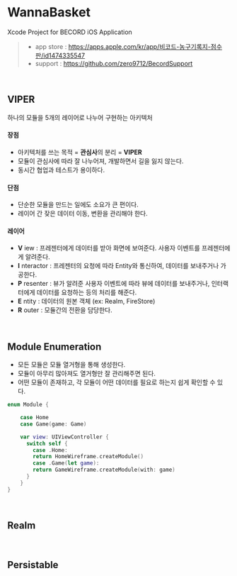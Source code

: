 # WannaBasket
Xcode Project for BECORD iOS Application </br>
> - app store : https://apps.apple.com/kr/app/비코드-농구기록지-점수판/id1474335547 </br>
> - support : https://github.com/zero9712/BecordSupport

</br>

## VIPER
하나의 모듈을 5개의 레이어로 나누어 구현하는 아키텍처

#### 장점
- 아키텍처를 쓰는 목적 = **관심사**의 분리 = **VIPER**
- 모듈이 관심사에 따라 잘 나누어져, 개발하면서 길을 잃지 않는다.
- 동시간 협업과 테스트가 용이하다.

#### 단점
- 단순한 모듈을 만드는 일에도 소요가 큰 편이다.
- 레이어 간 잦은 데이터 이동, 변환을 관리해야 한다.

#### 레이어
- **V** iew : 프레젠터에게 데이터를 받아 화면에 보여준다. 사용자 이벤트를 프레젠터에게 알려준다.
- **I** nteractor : 프레젠터의 요청에 따라 Entity와 통신하여, 데이터를 보내주거나 가공한다.
- **P** resenter : 뷰가 알려준 사용자 이벤트에 따라 뷰에 데이터를 보내주거나, 인터랙터에게 데이터를 요청하는 등의 처리를 해준다.
- **E** ntity : 데이터의 원본 객체 (ex: Realm, FireStore)
- **R** outer : 모듈간의 전환을 담당한다.

</br>

## Module Enumeration

- 모든 모듈은 모듈 열거형을 통해 생성한다.
- 모듈이 아무리 많아져도 열거형만 잘 관리해주면 된다.
- 어떤 모듈이 존재하고, 각 모듈이 어떤 데이터를 필요로 하는지 쉽게 확인할 수 있다.
```Swift
enum Module {

    case Home
    case Game(game: Game)

    var view: UIViewController {
      switch self {
        case .Home:
        return HomeWireframe.createModule()
        case .Game(let game):
        return GameWireframe.createModule(with: game)
      }
    }
}
```

</br>

## Realm

</br>

## Persistable
